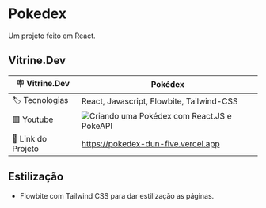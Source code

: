 # Pokedex

Um projeto feito em React.

## Vitrine.Dev

| :placard: Vitrine.Dev | Pokédex |
| --- | --- |
| :label: Tecnologias | React, Javascript, Flowbite, Tailwind-CSS |
| 🟥 Youtube | ![Criando uma Pokédex com React.JS e PokeAPI](https://www.youtube.com/watch?v=dqMae44pEVk) |
| 🔗 Link do Projeto | https://pokedex-dun-five.vercel.app |

<!-- ![Pokedex](https://github.com/J-Vinicius/#vitrinedev) -->

## Estilização

- Flowbite com Tailwind CSS para dar estilização as páginas.
